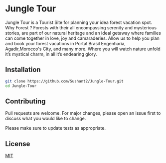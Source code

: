 # Jungle Tour

Jungle Tour is a Tourist Site for planning your idea forest vacation spot. 
Why Forest ?
Forests with their all encompassing serenity and mysterious stories, 
are part of our natural heritage and an ideal getaway where families can come together in love, joy and camaraderies.
Allow us to help you plan and book your forest vacations in Portal Brasil Engenharia, Agadir,Morocco's City, and many more.
Where you will watch nature unfold it’s mystical charm, in all it’s endearing glory.

## Installation


```bash
git clone https://github.com/Sushant2/Jungle-Tour.git
cd Jungle-Tour
```



## Contributing
Pull requests are welcome. For major changes, please open an issue first to discuss what you would like to change.

Please make sure to update tests as appropriate.

## License
[MIT](https://choosealicense.com/licenses/mit/)
